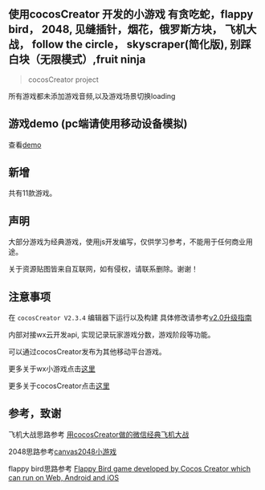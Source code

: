## 使用cocosCreator 开发的小游戏 有贪吃蛇，flappy bird， 2048, 见缝插针，烟花，俄罗斯方块， 飞机大战， follow the circle， skyscraper(简化版), 别踩白块（无限模式）,fruit ninja

> cocosCreator project

所有游戏都未添加游戏音频,以及游戏场景切换loading

## 游戏demo (pc端请使用移动设备模拟)

查看[demo](https://yl1033669613.github.io/game_with_cocosCreater/web_build/web-mobile/index.html)

## 新增
共有11款游戏。

## 声明
大部分游戏为经典游戏，使用js开发编写，仅供学习参考，不能用于任何商业用途。

关于资源贴图皆来自互联网，如有侵权，请联系删除。谢谢！

## 注意事项 
在 `cocosCreator V2.3.4` 编辑器下运行以及构建 具体修改请参考[v2.0升级指南](https://docs.cocos.com/creator/manual/zh/release-notes/upgrade-guide-v2.0.html)

内部对接wx云开发api, 实现记录玩家游戏分数，游戏阶段等功能。

可以通过cocosCreator发布为其他移动平台游戏。

更多关于wx小游戏点击[这里](https://developers.weixin.qq.com/minigame/dev/index.html)

更多关于cocosCreator点击[这里](http://www.cocos.com/)

## 参考，致谢
飞机大战思路参考 [用cocosCreator做的微信经典飞机大战](https://github.com/A123asdo11/aircraft_war)

2048思路参考[canvas2048小游戏](https://github.com/geekape/canvas2048)

flappy bird思路参考 [Flappy Bird game developed by Cocos Creator which can run on Web, Android and iOS](https://github.com/AvatarQing/FlappyBird)

